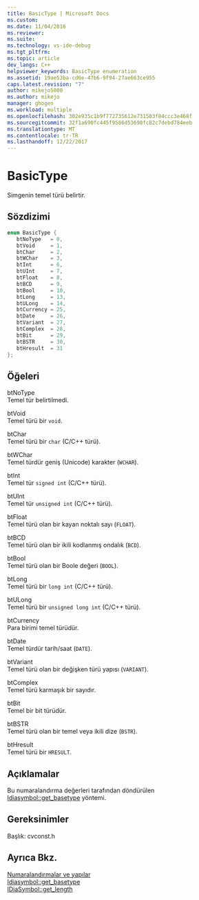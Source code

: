 ```yaml
---
title: BasicType | Microsoft Docs
ms.custom: 
ms.date: 11/04/2016
ms.reviewer: 
ms.suite: 
ms.technology: vs-ide-debug
ms.tgt_pltfrm: 
ms.topic: article
dev_langs: C++
helpviewer_keywords: BasicType enumeration
ms.assetid: 19ae53ba-cd6e-47b6-9f94-27ae663ce955
caps.latest.revision: "7"
author: mikejo5000
ms.author: mikejo
manager: ghogen
ms.workload: multiple
ms.openlocfilehash: 302e935c1b9f772735612e731503f84ccc3e468f
ms.sourcegitcommit: 32f1a690fc445f9586d53698fc82c7debd784eeb
ms.translationtype: MT
ms.contentlocale: tr-TR
ms.lasthandoff: 12/22/2017
---
```

# <a name="basictype"></a>BasicType
Simgenin temel türü belirtir.  
  
## <a name="syntax"></a>Sözdizimi  
  
```C++  
enum BasicType {   
   btNoType   = 0,  
   btVoid     = 1,  
   btChar     = 2,  
   btWChar    = 3,  
   btInt      = 6,  
   btUInt     = 7,  
   btFloat    = 8,  
   btBCD      = 9,  
   btBool     = 10,  
   btLong     = 13,  
   btULong    = 14,  
   btCurrency = 25,  
   btDate     = 26,  
   btVariant  = 27,  
   btComplex  = 28,  
   btBit      = 29,  
   btBSTR     = 30,  
   btHresult  = 31  
};  
```  
  
## <a name="elements"></a>Öğeleri  
 btNoType  
 Temel tür belirtilmedi.  
  
 btVoid  
 Temel türü bir `void`.  
  
 btChar  
 Temel türü bir `char` (C/C++ türü).  
  
 btWChar  
 Temel türdür geniş (Unicode) karakter (`WCHAR`).  
  
 btInt  
 Temel tür `signed int` (C/C++ türü).  
  
 btUInt  
 Temel tür `unsigned int` (C/C++ türü).  
  
 btFloat  
 Temel türü olan bir kayan noktalı sayı (`FLOAT`).  
  
 btBCD  
 Temel türü olan bir ikili kodlanmış ondalık (`BCD`).  
  
 btBool  
 Temel türü olan bir Boole değeri (`BOOL`).  
  
 btLong  
 Temel türü bir `long int` (C/C++ türü).  
  
 btULong  
 Temel türü bir `unsigned long int` (C/C++ türü).  
  
 btCurrency  
 Para birimi temel türüdür.  
  
 btDate  
 Temel türdür tarih/saat (`DATE`).  
  
 btVariant  
 Temel türü olan bir değişken türü yapısı (`VARIANT`).  
  
 btComplex  
 Temel türü karmaşık bir sayıdır.  
  
 btBit  
 Temel bir bit türüdür.  
  
 btBSTR  
 Temel türü olan bir temel veya ikili dize (`BSTR`).  
  
 btHresult  
 Temel türü bir `HRESULT`.  
  
## <a name="remarks"></a>Açıklamalar  
 Bu numaralandırma değerleri tarafından döndürülen [Idiasymbol::get_basetype](../../debugger/debug-interface-access/idiasymbol-get-basetype.md) yöntemi.  
  
## <a name="requirements"></a>Gereksinimler  
 Başlık: cvconst.h  
  
## <a name="see-also"></a>Ayrıca Bkz.  
 [Numaralandırmalar ve yapılar](../../debugger/debug-interface-access/enumerations-and-structures.md)   
 [Idiasymbol::get_basetype](../../debugger/debug-interface-access/idiasymbol-get-basetype.md)   
 [IDiaSymbol::get_length](../../debugger/debug-interface-access/idiasymbol-get-length.md)